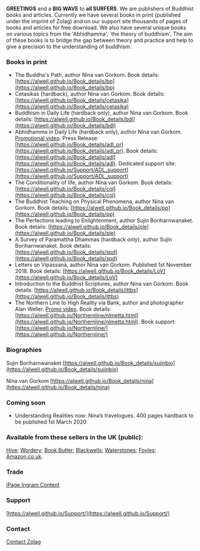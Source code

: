 **GREETINGS** and a **BIG WAVE** to **all SURFERS**.  We are publishers of Buddhist books
and articles. Currently we have several books in print (published under the imprint of Zolag) and on our support site thousands
of pages of books and articles for free download. We also have several unique books on various topics from the 'Abhidhamma', `the theory of buddhism'. The aim of these books is to bridge the gap between theory and practice and help to give a precision to the  understanding of buddhism.

### Books in print 
 
- The Buddha's Path, author Nina van Gorkom. Book details: [https://alwell.github.io/Book_details/bp](https://alwell.github.io/Book_details/bp)
- Cetasikas (hardback), author Nina van Gorkom. Book details: [https://alwell.github.io/Book_details/cetasika](https://alwell.github.io/Book_details/cetasika)
- Buddhism in Daily Life  (hardback only), author Nina van Gorkom. Book details: [https://alwell.github.io/Book_details/bdl](https://alwell.github.io/Book_details/bdl)
- Abhidhamma in Daily Life  (hardback only), author Nina van Gorkom. [Promotional video](https://youtu.be/LpOuNHuRGQg). Press Release: [https://alwell.github.io/Book_details/adl_pr](https://alwell.github.io/Book_details/adl_pr). 
Book details: [https://alwell.github.io/Book_details/adl](https://alwell.github.io/Book_details/adl). Dedicated support site: [https://alwell.github.io/Support/ADL_support](https://alwell.github.io/Support/ADL_support)
- The Conditionality of life, author Nina van Gorkom. Book details: [https://alwell.github.io/Book_details/col](https://alwell.github.io/Book_details/col)
- The Buddhist Teaching on Physical Phenomena, author Nina van Gorkom. Book details: [https://alwell.github.io/Book_details/pp](https://alwell.github.io/Book_details/pp)
- The Perfections leading to Enlightenment, author Sujin Boriharnwanaket. Book details: [https://alwell.github.io/Book_details/ple](https://alwell.github.io/Book_details/ple)
- A Survey of Paramattha Dhammas (hardback only), author Sujin Boriharnwanaket. Book details: [https://alwell.github.io/Book_details/spd](https://alwell.github.io/Book_details/spd)
- Letters on Vipassanā, author Nina van Gorkom. Published 1st November 2018. Book details: [https://alwell.github.io/Book_details/LoV](https://alwell.github.io/Book_details/LoV)
- Introduction to the Buddhist Scriptures, author Nina van Gorkom. Book details: [https://alwell.github.io/Book_details/ittbs](https://alwell.github.io/Book_details/ittbs)
- The Northern Line to High Reality via Bank, author and photographer Alan Weller. [Promo video](https://youtu.be/XeVEX9dGVTY). Book details: [https://alwell.github.io/Northernline/nlmetta.html](https://alwell.github.io/Northernline/nlmetta.html). Book support: [https://alwell.github.io/Northernline/](https://alwell.github.io/Northernline/)


### Biographies

Sujin Boriharnwanaket [https://alwell.github.io/Book_details/sujinbio](https://alwell.github.io/Book_details/sujinbio)

Nina van Gorkom [https://alwell.github.io/Book_details/nina](https://alwell.github.io/Book_details/nina)

### Coming soon
- Understanding Realities now: Nina’s travelogues. 400 pages hardback to be published 1st March 2020



### Available from these sellers in the UK (public):

[Hive](https://www.hive.co.uk); 
[Wordery](https://wordery.com); 
[Book Butler](http://www.bookbutler.co.uk); 
[Blackwells](http://bookshop.blackwell.co.uk); 
[Waterstones](https://www.waterstones.com); 
[Foyles](http://www.foyles.co.uk); 
[Amazon.co.uk](http://www.amazon.co.uk). 

### Trade
[iPage Ingram Content](https://ipage.ingramcontent.com/ipage/li001.jsp)

### Support

[https://alwell.github.io/Support/](https://alwell.github.io/Support/)

### Contact
[Contact Zolag](https://docs.google.com/forms/d/e/1FAIpQLSf5lxYq2sVNpwgGuSzN51IMZVEdLB_KhzTKzqvW3hQo9CcZVg/viewform?usp=sf_link)



